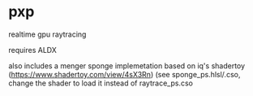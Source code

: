 pxp
===

realtime gpu raytracing

requires ALDX

also includes a menger sponge implemetation based on iq's shadertoy (https://www.shadertoy.com/view/4sX3Rn) (see sponge_ps.hlsl/.cso,
change the shader to load it instead of raytrace_ps.cso
